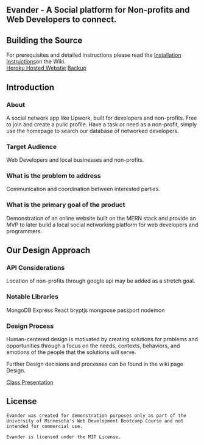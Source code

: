 ## Evander - A Social platform for Non-profits and Web Developers to connect.  

## Building the Source  

For prerequisites and detailed instructions please read the
[Installation Instructions]()on the Wiki.    
[Heroku Hosted Webstie]()
[Backup]()

## Introduction    

### About   
A social network app like Upwork, built for developers and non-profits.  Free to join and create a pulic profile.  Have a task or need as a non-profit, simply use the homepage to search our database of networked developers.  

### Target Audience   
Web Developers and local businesses and non-profits.  

### What is the problem to address   
Communication and coordination between interested parties. 

### What is the primary goal of the product    
Demonstration of an online website built on the MERN stack and provide an MVP to later build a local social networking platform for web developers and programmers.   



## Our Design Approach    

### API Considerations   
Location of non-profits through google api may be added as a stretch goal. 

### Notable Libraries   
MongoDB
Express
React
bryptjs
mongoose
passport
nodemon

### Design Process   
Human-centered design is motivated by creating solutions for problems and opportunities through a focus on the needs, contexts, behaviors, and emotions of the people that the solutions will serve.   

Further Design decisions and processes can be found in the wiki page Design.   

[Class Presentation](https://docs.google.com/presentation/d/1WETBjyobB8XooJm79EN3AJS7i6SV9ySYxDjj7TuhLko/edit?usp=sharing)


## License   
	Evander was created for demonstration purposes only as part of the University of Minnesota's Web Development Bootcamp Course and not intended for commercial use.     

	Evander is licensed under the MIT License.   




